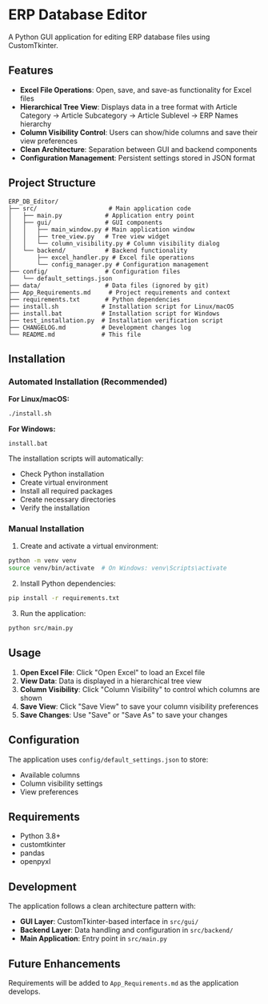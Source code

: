 # ERP Database Editor

A Python GUI application for editing ERP database files using CustomTkinter.

## Features

- **Excel File Operations**: Open, save, and save-as functionality for Excel files
- **Hierarchical Tree View**: Displays data in a tree format with Article Category → Article Subcategory → Article Sublevel → ERP Names hierarchy
- **Column Visibility Control**: Users can show/hide columns and save their view preferences
- **Clean Architecture**: Separation between GUI and backend components
- **Configuration Management**: Persistent settings stored in JSON format

## Project Structure

```
ERP_DB_Editor/
├── src/                    # Main application code
│   ├── main.py            # Application entry point
│   ├── gui/               # GUI components
│   │   ├── main_window.py # Main application window
│   │   ├── tree_view.py   # Tree view widget
│   │   └── column_visibility.py # Column visibility dialog
│   └── backend/           # Backend functionality
│       ├── excel_handler.py # Excel file operations
│       └── config_manager.py # Configuration management
├── config/                # Configuration files
│   └── default_settings.json
├── data/                  # Data files (ignored by git)
├── App_Requirements.md     # Project requirements and context
├── requirements.txt       # Python dependencies
├── install.sh            # Installation script for Linux/macOS
├── install.bat           # Installation script for Windows
├── test_installation.py  # Installation verification script
├── CHANGELOG.md          # Development changes log
└── README.md             # This file
```

## Installation

### Automated Installation (Recommended)

**For Linux/macOS:**
```bash
./install.sh
```

**For Windows:**
```batch
install.bat
```

The installation scripts will automatically:
- Check Python installation
- Create virtual environment
- Install all required packages
- Create necessary directories
- Verify the installation

### Manual Installation

1. Create and activate a virtual environment:
```bash
python -m venv venv
source venv/bin/activate  # On Windows: venv\Scripts\activate
```

2. Install Python dependencies:
```bash
pip install -r requirements.txt
```

3. Run the application:
```bash
python src/main.py
```

## Usage

1. **Open Excel File**: Click "Open Excel" to load an Excel file
2. **View Data**: Data is displayed in a hierarchical tree view
3. **Column Visibility**: Click "Column Visibility" to control which columns are shown
4. **Save View**: Click "Save View" to save your column visibility preferences
5. **Save Changes**: Use "Save" or "Save As" to save your changes

## Configuration

The application uses `config/default_settings.json` to store:
- Available columns
- Column visibility settings
- View preferences

## Requirements

- Python 3.8+
- customtkinter
- pandas
- openpyxl

## Development

The application follows a clean architecture pattern with:
- **GUI Layer**: CustomTkinter-based interface in `src/gui/`
- **Backend Layer**: Data handling and configuration in `src/backend/`
- **Main Application**: Entry point in `src/main.py`

## Future Enhancements

Requirements will be added to `App_Requirements.md` as the application develops.
